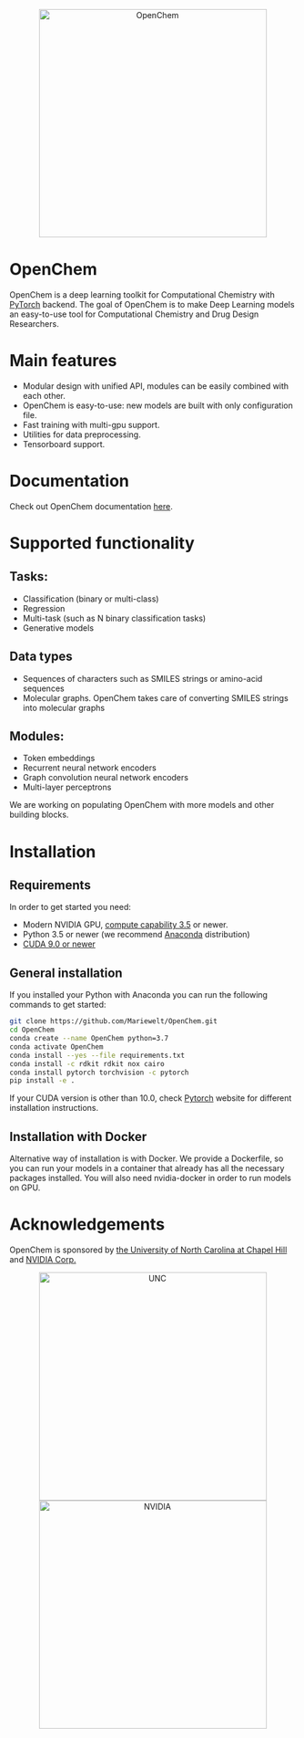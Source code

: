 <p align="center">
  <img align="middle" src="./docs/logo.png" alt="OpenChem" width="400px" class="center">
 </p>

# OpenChem

OpenChem is a deep learning toolkit for Computational Chemistry with [PyTorch](https://pytorch.org) backend. The goal of OpenChem is to make Deep Learning models an easy-to-use tool for Computational Chemistry and Drug Design Researchers. 

# Main features

* Modular design with unified API, modules can be easily combined with each other.
* OpenChem is easy-to-use: new models are built with only configuration file.
* Fast training with multi-gpu support.
* Utilities for data preprocessing.
* Tensorboard support.

# Documentation

Check out OpenChem documentation [here](https://mariewelt.github.io/OpenChem/).

# Supported functionality
## Tasks:
* Classification (binary or multi-class)
* Regression
* Multi-task (such as N binary classification tasks)
* Generative models

## Data types
* Sequences of characters such as SMILES strings or amino-acid sequences
* Molecular graphs. OpenChem takes care of converting SMILES strings into molecular graphs

## Modules:
* Token embeddings
* Recurrent neural network encoders
* Graph convolution neural network encoders
* Multi-layer perceptrons

We are working on populating OpenChem with more models and other building blocks.

# Installation

## Requirements
In order to get started you need:
* Modern NVIDIA GPU, [compute capability 3.5](https://developer.nvidia.com/cuda-gpus) or newer.
* Python 3.5 or newer (we recommend [Anaconda](https://www.anaconda.com/) distribution)
* [CUDA 9.0 or newer](https://developer.nvidia.com/cuda-downloads)

## General installation

If you installed your Python with Anaconda you can run the following commands to get started:
```bash
git clone https://github.com/Mariewelt/OpenChem.git
cd OpenChem
conda create --name OpenChem python=3.7
conda activate OpenChem
conda install --yes --file requirements.txt
conda install -c rdkit rdkit nox cairo
conda install pytorch torchvision -c pytorch
pip install -e .
```
If your CUDA version is other than 10.0, check [Pytorch](https://pytorch.org) website for different installation instructions. 

## Installation with Docker
Alternative way of installation is with Docker. We provide a Dockerfile, so you can run your models in a container that already has all the necessary packages installed. You will also need nvidia-docker in order to run models on GPU.

# Acknowledgements

OpenChem is sponsored by [the University of North Carolina at Chapel Hill](https://www.unc.edu/) and [NVIDIA Corp.](https://www.nvidia.com/en-us/) 
<p align="center">
  <img src="./docs/UNC_logo_RGB.png" alt="UNC" width="400px">
  <img src="./docs/NVLogo_2D_H.png" alt="NVIDIA" width="400px">
  <br>
</p>
